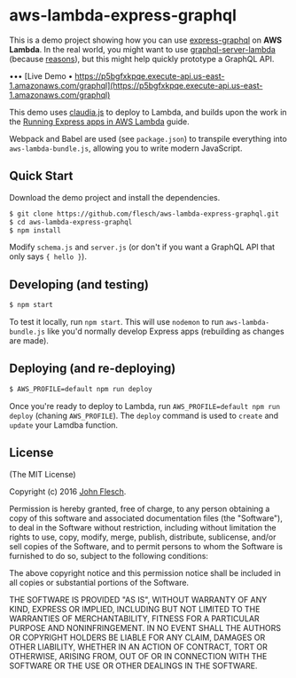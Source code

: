 
# aws-lambda-express-graphql

This is a demo project showing how you can use [express-graphql](https://github.com/graphql/express-graphql) on **AWS Lambda**. In the real world, you might want to use [graphql-server-lambda](https://github.com/apollographql/graphql-server/tree/master/packages/graphql-server-lambda) (because [reasons](https://github.com/apollographql/graphql-server#differences-to-express-graphql)), but this might help quickly prototype a GraphQL API.

••• [Live Demo • https://p5bgfxkpqe.execute-api.us-east-1.amazonaws.com/graphql](https://p5bgfxkpqe.execute-api.us-east-1.amazonaws.com/graphql)

This demo uses [claudia.js](https://claudiajs.com/) to deploy to Lambda, and builds upon the work in the [Running Express apps in AWS Lambda](https://github.com/claudiajs/example-projects/tree/master/express-app-lambda) guide.

Webpack and Babel are used (see `package.json`) to transpile everything into `aws-lambda-bundle.js`, allowing you to write modern JavaScript.

## Quick Start

Download the demo project and install the dependencies.

```bash
$ git clone https://github.com/flesch/aws-lambda-express-graphql.git
$ cd aws-lambda-express-graphql
$ npm install
```

Modify `schema.js` and `server.js` (or don't if you want a GraphQL API that only says `{ hello }`).

## Developing (and testing)

```bash
$ npm start
```

To test it locally, run `npm start`. This will use `nodemon` to run `aws-lambda-bundle.js` like you'd normally develop Express apps (rebuilding as changes are made).

## Deploying (and re-deploying)

```bash
$ AWS_PROFILE=default npm run deploy
```

Once you're ready to deploy to Lambda, run `AWS_PROFILE=default npm run deploy` (chaning `AWS_PROFILE`). The `deploy` command is used to `create` and `update` your Lamdba function.

## License

(The MIT License)

Copyright (c) 2016 [John Flesch](http://fles.ch).

Permission is hereby granted, free of charge, to any person obtaining a copy of this software and associated documentation files (the "Software"), to deal in the Software without restriction, including without limitation the rights to use, copy, modify, merge, publish, distribute, sublicense, and/or sell copies of the Software, and to permit persons to whom the Software is furnished to do so, subject to the following conditions:

The above copyright notice and this permission notice shall be included in all copies or substantial portions of the Software.

THE SOFTWARE IS PROVIDED "AS IS", WITHOUT WARRANTY OF ANY KIND, EXPRESS OR IMPLIED, INCLUDING BUT NOT LIMITED TO THE WARRANTIES OF MERCHANTABILITY, FITNESS FOR A PARTICULAR PURPOSE AND NONINFRINGEMENT. IN NO EVENT SHALL THE AUTHORS OR COPYRIGHT HOLDERS BE LIABLE FOR ANY CLAIM, DAMAGES OR OTHER LIABILITY, WHETHER IN AN ACTION OF CONTRACT, TORT OR OTHERWISE, ARISING FROM, OUT OF OR IN CONNECTION WITH THE SOFTWARE OR THE USE OR OTHER DEALINGS IN THE SOFTWARE.
